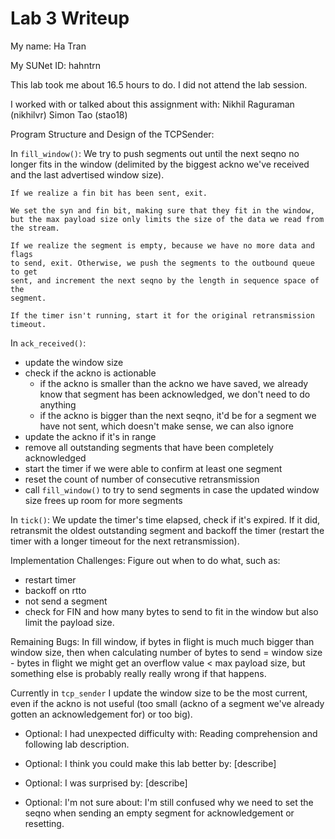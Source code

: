 Lab 3 Writeup
=============

My name: Ha Tran

My SUNet ID: hahntrn

This lab took me about 16.5 hours to do. I did not attend the lab session.

I worked with or talked about this assignment with: 
Nikhil Raguraman (nikhilvr)
Simon Tao (stao18)

Program Structure and Design of the TCPSender:

In `fill_window()`:
We try to  push segments out until the next seqno no longer fits 
in the window (delimited by the biggest ackno we've received 
and the last advertised window size). 

    If we realize a fin bit has been sent, exit.

    We set the syn and fin bit, making sure that they fit in the window,
    but the max payload size only limits the size of the data we read from 
    the stream.

    If we realize the segment is empty, because we have no more data and flags
    to send, exit. Otherwise, we push the segments to the outbound queue to get
    sent, and increment the next seqno by the length in sequence space of the 
    segment.
    
    If the timer isn't running, start it for the original retransmission timeout.

In `ack_received()`:
  - update the window size
  - check if the ackno is actionable
    - if the ackno is smaller than the ackno we have saved, we already know 
      that segment has been acknowledged, we don't need to do anything
    - if the ackno is bigger than the next seqno, it'd be for a segment
      we have not sent, which doesn't make sense, we can also ignore
  - update the ackno if it's in range
  - remove all outstanding segments that have been completely acknowledged
  - start the timer if we were able to confirm at least one segment
  - reset the count of number of consecutive retransmission
  - call `fill_window()` to try to send segments in case the updated 
    window size frees up room for more segments

In `tick()`:
We update the timer's time elapsed, check if it's expired. If it did,
retransmit the oldest outstanding segment and backoff the timer
(restart the timer with a longer timeout for the next retransmission).

Implementation Challenges:
Figure out when to do what, such as:
  - restart timer
  - backoff on rtto
  - not send a segment
  - check for FIN
and how many bytes to send to fit in the window but also limit the payload
size.

Remaining Bugs:
In fill window, if bytes in flight is much much bigger than window size, 
then when calculating number of bytes to send = window size - bytes in flight
we might get an overflow value < max payload size, but something else 
is probably really really wrong if that happens.

Currently in `tcp_sender` I update the window size to be the most current,
even if the ackno is not useful (too small (ackno of a segment we've already gotten
an acknowledgement for) or too big). 

- Optional: I had unexpected difficulty with: 
Reading comprehension and following lab description. 

- Optional: I think you could make this lab better by: [describe]

- Optional: I was surprised by: [describe]

- Optional: I'm not sure about: 
I'm still confused why we need to set the seqno when sending an empty
segment for acknowledgement or resetting.
